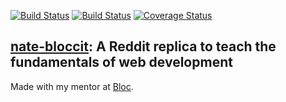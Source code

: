 [![Build Status](https://img.shields.io/travis/Skookum/eventum.svg)][travis]
[![Build Status](https://travis-ci.org/npauzenga/Bloccit.svg)][travis]
[![Coverage Status](https://coveralls.io/repos/npauzenga/Bloccit/badge.svg?branch=master&service=github)][coveralls]

[travis]: https://travis-ci.org/npauzenga/Bloccit
[coveralls]: https://coveralls.io/github/npauzenga/Bloccit?branch=master

## [nate-bloccit](https://nate-bloccit.herokuapp.com/): A Reddit replica to teach the fundamentals of web development

Made with my mentor at [Bloc](http://bloc.io).
